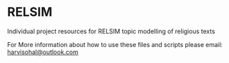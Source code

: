 # RELSIM
Individual project resources for RELSIM topic modelling of religious texts

For More information about how to use these files and scripts please email: harvisohal@outlook.com
